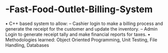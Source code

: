 # -Fast-Food-Outlet-Billing-System

• C++ based system to allow:
– Cashier login to make a billing process and generate the receipt for the customer and update the inventory.
– Admin Login to generate receipt tally and make financial reports for taxes.
• Methodologies learned: Object Oriented Programming, Unit Testing, File Handling, Databases
